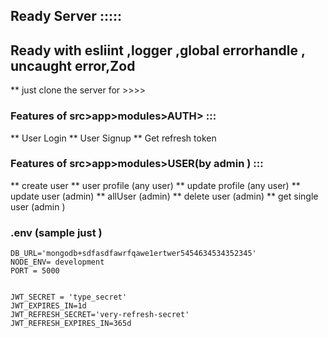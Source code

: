 ## Ready Server :::::

## Ready with esliint ,logger ,global errorhandle , uncaught error,Zod

\*\* just clone the server for >>>>

### Features of src>app>modules>AUTH> :::

** User Login
** User Signup
\*\* Get refresh token

### Features of src>app>modules>USER(by admin ) :::

** create user
** user profile (any user)
** update profile (any user)
** update user (admin)
** allUser (admin)
** delete user (admin)
\*\* get single user (admin )

### .env (sample just )

    DB_URL='mongodb+sdfasdfawrfqawe1ertwer5454634534352345'
    NODE_ENV= development
    PORT = 5000


    JWT_SECRET = 'type_secret'
    JWT_EXPIRES_IN=1d
    JWT_REFRESH_SECRET='very-refresh-secret'
    JWT_REFRESH_EXPIRES_IN=365d
